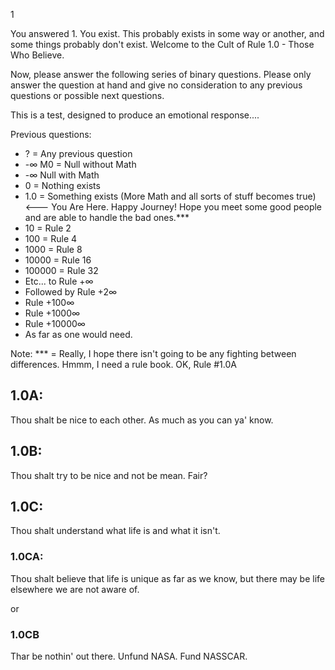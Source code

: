 1

You answered 1. You exist. This probably exists in some way or another, and some things probably don't exist. Welcome to the Cult of Rule 1.0 - Those Who Believe.

Now, please answer the following series of binary questions. Please only answer the question at hand and give no consideration to any previous questions or possible next questions. 

This is a test, designed to produce an emotional response....

Previous questions:
* ? = Any previous question
* -∞ M0 = Null without Math
* -∞ Null with Math
* 0 = Nothing exists
* 1.0 = Something exists (More Math and all sorts of stuff becomes true) <--- You Are Here. Happy Journey! Hope you meet some good people and are able to handle the bad ones.***
* 10 = Rule 2
* 100 = Rule 4
* 1000 = Rule 8
* 10000 = Rule 16
* 100000 = Rule 32
* Etc... to Rule +∞
* Followed by Rule +2∞
* Rule +100∞
* Rule +1000∞
* Rule +10000∞
* As far as one would need.


Note: *** = Really, I hope there isn't going to be any fighting between differences. Hmmm, I need a rule book. OK, Rule #1.0A

## 1.0A:
Thou shalt be nice to each other. As much as you can ya' know. 

## 1.0B:
Thou shalt try to be nice and not be mean. Fair? 

## 1.0C:
Thou shalt understand what life is and what it isn't. 

### 1.0CA: 
Thou shalt believe that life is unique as far as we know, but there may be life elsewhere we are not aware of. 

or

### 1.0CB
Thar be nothin' out there. Unfund NASA. Fund NASSCAR. 



